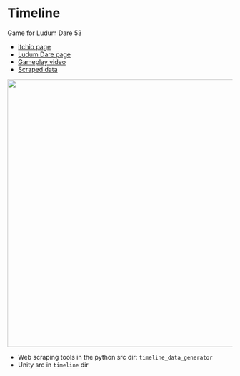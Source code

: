 # Timeline
Game for Ludum Dare 53

* [itchio page](https://avivajpeyi.itch.io/timeline)
* [Ludum Dare page](https://ldjam.com/events/ludum-dare/53/timeline)
* [Gameplay video](https://youtu.be/Hdb3hOP9_WU)
* [Scraped data](https://docs.google.com/spreadsheets/d/e/2PACX-1vQOm2RXLcHTIyUOBbGSHHNYt7QeK_RbDtBxGqRZ74XDed6r7LYWJCkKOo13PoZCQJiguWCIuhtyYLu6/pubhtml?gid=0&single=true)


<img src="https://static.jam.host/raw/a3d/11/z/58c91.png"  width="600">


* Web scraping tools in the python src dir: `timeline_data_generator`
* Unity src in `timeline` dir
